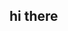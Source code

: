 ## hi there 
<!--
<h1 align="center">Hi 👋 I'm Nour</h1>
<h3 align="center">A backend developer passionate about clean architecture, meaningful systems, and building things that last.</h3>

<p align="center">
  <img src="https://readme-typing-svg.demolab.com?font=Fira+Code&size=20&pause=1000&center=true&vCenter=true&width=435&lines=Backend+Developer;Lover+of+Distributed+Systems;Clean+Code+Enthusiast;Always+Learning+%26+Building" alt="Typing SVG" />
</p>

---

### 🧕 About Me

I'm Nour from Algeria 🇩🇿 — a backend developer and computer science master's student.  
I care about **purposeful code**, **robust design**, and **systems that actually help people**.

- 🎓 Master's student in Computer Science  
- 💻 Focused on Java (Spring Boot), Python (Flask),

- 💡 Interested in distributed systems, clean code, and real-world backend architecture  
- 🌍 I build for Arabic, French, and English-speaking users  
- ✨ I'm full of ideas — and always shipping something new

---

### 🚀 Projects I’ve Built

| Project | Description | Tech Stack |
|--------|-------------|------------|
| [**AI Medical Assistant**](https://github.com/NOURELHODABARKAT/ai-medical-assistant) | A smart assistant that guides users through diagnosis with multilingual support and real-time doctor suggestions. | Flask, Firebase, Google Gemini, Redis, SendGrid |
| [**Tutori Platform**](https://github.com/NOURELHODABARKAT/tutori) | A learning system with instructor profiles, rating, reviews, and secure feedback. | Spring Boot, MySQL, Security, REST API |
| [**Auth System**](https://github.com/NOURELHODABARKAT/ai-medical-assistant) | Firebase + Flask authentication with email verification, JWT, and Google OAuth. | Flask, Firebase, SendGrid |
| [**Fibonacci Backoff Manager**](https://github.com/NOURELHODABARKAT/fibonacci-retry-manager) | Retry logic based on Fibonacci backoff + circuit breaker for distributed systems. | Java, Async, Concurrency |

---

### 🌱 Ideas I’m Exploring

> I'm a builder with a notebook full of blueprints ✍️

- **Distributed Hybrid Semaphore** — for scalable cloud-native systems  
- **Smart Legal Appointments** — with CAPTCHA, email confirmation & profile matching  
- **Offline-first Journaling App** — privacy-first tool for activists and human rights workers  

Let me know if you're interested in collaborating ✨

---

### 🛠️ Tech Stack I Use

![Java](https://img.shields.io/badge/Java-ED8B00?style=flat-square&logo=java&logoColor=white)
![Spring Boot](https://img.shields.io/badge/SpringBoot-6DB33F?style=flat-square&logo=springboot&logoColor=white)
![Python](https://img.shields.io/badge/Python-3776AB?style=flat-square&logo=python&logoColor=white)
![Flask](https://img.shields.io/badge/Flask-000000?style=flat-square&logo=flask&logoColor=white)
![Firebase](https://img.shields.io/badge/Firebase-FFCA28?style=flat-square&logo=firebase&logoColor=black)
![PostgreSQL](https://img.shields.io/badge/PostgreSQL-336791?style=flat-square&logo=postgresql&logoColor=white)
![Docker](https://img.shields.io/badge/Docker-2496ED?style=flat-square&logo=docker&logoColor=white)
![Redis](https://img.shields.io/badge/Redis-DC382D?style=flat-square&logo=redis&logoColor=white)

---

### 📈 GitHub Stats

<p align="center">
  <img src="https://github-readme-stats.vercel.app/api?username=NOURELHODABARKAT&show_icons=true&theme=radical" />
</p>

<p align="center">
  <img src="https://github-readme-streak-stats.herokuapp.com/?user=NOURELHODABARKAT&theme=radical" />
</p>

---

### 📫 Let's Connect

[![Gmail](https://img.shields.io/badge/Gmail-D14836?style=flat-square&logo=gmail&logoColor=white)](mailto:nourelhodabarkat@gmmail.com)
[![LinkedIn](https://img.shields.io/badge/LinkedIn-0077B5?style=flat-square&logo=linkedin&logoColor=white)][(https://www.linkedin.com/in/nour-elhoda-barkat](https://www.linkedin.com/in/nour-el-hoda-barkat-538682226?utm_source=share&utm_campaign=share_via&utm_content=profile&utm_medium=android_app)/)
[![GitHub](https://img.shields.io/badge/GitHub-100000?style=flat-square&logo=github&logoColor=white)](https://github.com/NOURELHODABARKAT)

---

### 💬 Final Thought

> "I don’t just build code — I build meaning, I build stories, and I build with intention."

---

### ☕ Bonus

If you’re here reading this, thank you! Let's build something great together 💻🚀
⚡ **Fun fact:** Flask was originally created as an April Fool’s joke — now it's a core tool in production systems across the world.

